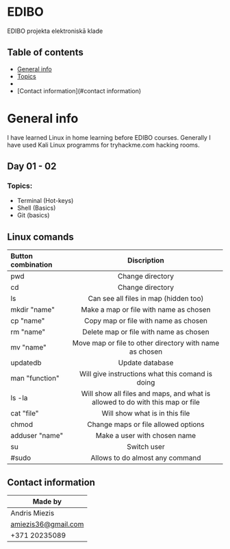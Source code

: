 # EDIBO
EDIBO projekta elektroniskā klade

## Table of contents
* [General info](#general-info)
* [Topics](#topics)
*
* [Contact information](#contact information)

# General info
I have learned Linux in home learning before EDIBO courses. Generally I have used Kali Linux programms for tryhackme.com hacking rooms.

## Day 01 - 02
### Topics:
* Terminal (Hot-keys)
* Shell (Basics)
* Git (basics)

## Linux comands
| Button combination | Discription                                                                   |
| :------------      |:---------------:                                                              |
| pwd                | Change directory                                                              |
|   cd               | Change directory                                                              |
|   ls               | Can see all files in map (hidden too)                                         |
|   mkdir "name"     | Make a map or file with name as chosen                                        |
|   cp "name"        | Copy map or file with name as chosen                                          |
|   rm "name"        | Delete map or file with name as chosen                                        |
|   mv "name"        | Move map or file to other directory with name as chosen                       |
|   updatedb         | Update database                                                               |
|   man "function"   | Will give instructions what this comand is doing                              |
|   ls -la           | Will show all files and maps, and what is allowed to do with this map or file |
|   cat "file"       | Will show what is in this file                                                |
|   chmod            | Change maps or file allowed options                                           |
|   adduser "name"   | Make a user with chosen name                                                  |
|   su               | Switch user                                                                   |
|   #sudo            | Allows to do almost any command                                               |


## Contact information
| Made by            |
| -------------      |
| Andris Miezis      |
| amiezis36@gmail.com|
| +371 20235089      |
